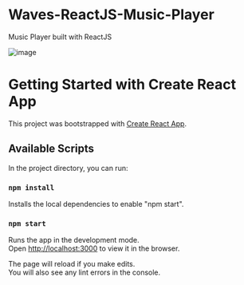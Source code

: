 # Waves-ReactJS-Music-Player

Music Player built with ReactJS

![image](https://user-images.githubusercontent.com/80433203/142878010-4a524b61-917b-40d2-ba03-4b29ccc913b0.png)

# Getting Started with Create React App

This project was bootstrapped with [Create React App](https://github.com/facebook/create-react-app).

## Available Scripts

In the project directory, you can run:

### `npm install`

Installs the local dependencies to enable "npm start".

### `npm start`

Runs the app in the development mode.\
Open [http://localhost:3000](http://localhost:3000) to view it in the browser.

The page will reload if you make edits.\
You will also see any lint errors in the console.

